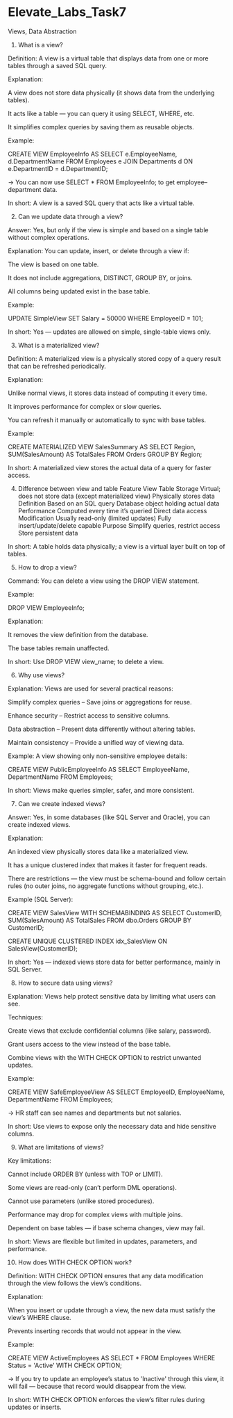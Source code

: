 # Elevate_Labs_Task7
Views, Data Abstraction

1. What is a view?

Definition:
A view is a virtual table that displays data from one or more tables through a saved SQL query.

Explanation:

A view does not store data physically (it shows data from the underlying tables).

It acts like a table — you can query it using SELECT, WHERE, etc.

It simplifies complex queries by saving them as reusable objects.

Example:

CREATE VIEW EmployeeInfo AS
SELECT e.EmployeeName, d.DepartmentName
FROM Employees e
JOIN Departments d ON e.DepartmentID = d.DepartmentID;


→ You can now use SELECT * FROM EmployeeInfo; to get employee–department data.

In short:
A view is a saved SQL query that acts like a virtual table.

2. Can we update data through a view?

Answer:
Yes, but only if the view is simple and based on a single table without complex operations.

Explanation:
You can update, insert, or delete through a view if:

The view is based on one table.

It does not include aggregations, DISTINCT, GROUP BY, or joins.

All columns being updated exist in the base table.

Example:

UPDATE SimpleView
SET Salary = 50000
WHERE EmployeeID = 101;


In short:
Yes — updates are allowed on simple, single-table views only.

3. What is a materialized view?

Definition:
A materialized view is a physically stored copy of a query result that can be refreshed periodically.

Explanation:

Unlike normal views, it stores data instead of computing it every time.

It improves performance for complex or slow queries.

You can refresh it manually or automatically to sync with base tables.

Example:

CREATE MATERIALIZED VIEW SalesSummary AS
SELECT Region, SUM(SalesAmount) AS TotalSales
FROM Orders
GROUP BY Region;


In short:
A materialized view stores the actual data of a query for faster access.

4. Difference between view and table
Feature	View	Table
Storage	Virtual; does not store data (except materialized view)	Physically stores data
Definition	Based on an SQL query	Database object holding actual data
Performance	Computed every time it’s queried	Direct data access
Modification	Usually read-only (limited updates)	Fully insert/update/delete capable
Purpose	Simplify queries, restrict access	Store persistent data

In short:
A table holds data physically; a view is a virtual layer built on top of tables.

5. How to drop a view?

Command:
You can delete a view using the DROP VIEW statement.

Example:

DROP VIEW EmployeeInfo;


Explanation:

It removes the view definition from the database.

The base tables remain unaffected.

In short:
Use DROP VIEW view_name; to delete a view.

6. Why use views?

Explanation:
Views are used for several practical reasons:

Simplify complex queries – Save joins or aggregations for reuse.

Enhance security – Restrict access to sensitive columns.

Data abstraction – Present data differently without altering tables.

Maintain consistency – Provide a unified way of viewing data.

Example:
A view showing only non-sensitive employee details:

CREATE VIEW PublicEmployeeInfo AS
SELECT EmployeeName, DepartmentName FROM Employees;


In short:
Views make queries simpler, safer, and more consistent.

7. Can we create indexed views?

Answer:
Yes, in some databases (like SQL Server and Oracle), you can create indexed views.

Explanation:

An indexed view physically stores data like a materialized view.

It has a unique clustered index that makes it faster for frequent reads.

There are restrictions — the view must be schema-bound and follow certain rules (no outer joins, no aggregate functions without grouping, etc.).

Example (SQL Server):

CREATE VIEW SalesView WITH SCHEMABINDING AS
SELECT CustomerID, SUM(SalesAmount) AS TotalSales
FROM dbo.Orders
GROUP BY CustomerID;

CREATE UNIQUE CLUSTERED INDEX idx_SalesView ON SalesView(CustomerID);


In short:
Yes — indexed views store data for better performance, mainly in SQL Server.

8. How to secure data using views?

Explanation:
Views help protect sensitive data by limiting what users can see.

Techniques:

Create views that exclude confidential columns (like salary, password).

Grant users access to the view instead of the base table.

Combine views with the WITH CHECK OPTION to restrict unwanted updates.

Example:

CREATE VIEW SafeEmployeeView AS
SELECT EmployeeID, EmployeeName, DepartmentName
FROM Employees;


→ HR staff can see names and departments but not salaries.

In short:
Use views to expose only the necessary data and hide sensitive columns.

9. What are limitations of views?

Key limitations:

Cannot include ORDER BY (unless with TOP or LIMIT).

Some views are read-only (can’t perform DML operations).

Cannot use parameters (unlike stored procedures).

Performance may drop for complex views with multiple joins.

Dependent on base tables — if base schema changes, view may fail.

In short:
Views are flexible but limited in updates, parameters, and performance.

10. How does WITH CHECK OPTION work?

Definition:
WITH CHECK OPTION ensures that any data modification through the view follows the view’s conditions.

Explanation:

When you insert or update through a view, the new data must satisfy the view’s WHERE clause.

Prevents inserting records that would not appear in the view.

Example:

CREATE VIEW ActiveEmployees AS
SELECT * FROM Employees WHERE Status = 'Active'
WITH CHECK OPTION;


→ If you try to update an employee’s status to 'Inactive' through this view, it will fail — because that record would disappear from the view.

In short:
WITH CHECK OPTION enforces the view’s filter rules during updates or inserts.
